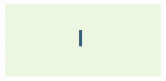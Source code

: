 ![Hi, I'm Marti✨ FrontEnd dev in the making👩🏽‍💻](https://github.com/maroctt/maroctt/raw/main/images/githubBanner854px.gif)




<!--
**maroctt/maroctt** is a ✨ _special_ ✨ repository because its `README.md` (this file) appears on your GitHub profile.

Here are some ideas to get you started:

- 🔭 I’m currently working on ...
- 🌱 I’m currently learning ...
- 👯 I’m looking to collaborate on ...
- 🤔 I’m looking for help with ...
- 💬 Ask me about ...
- 📫 How to reach me: ...
- 😄 Pronouns: ...
- ⚡ Fun fact: ...
-->
